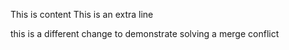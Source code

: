 This is content
This is an extra line

this is a different change to demonstrate solving a merge conflict
